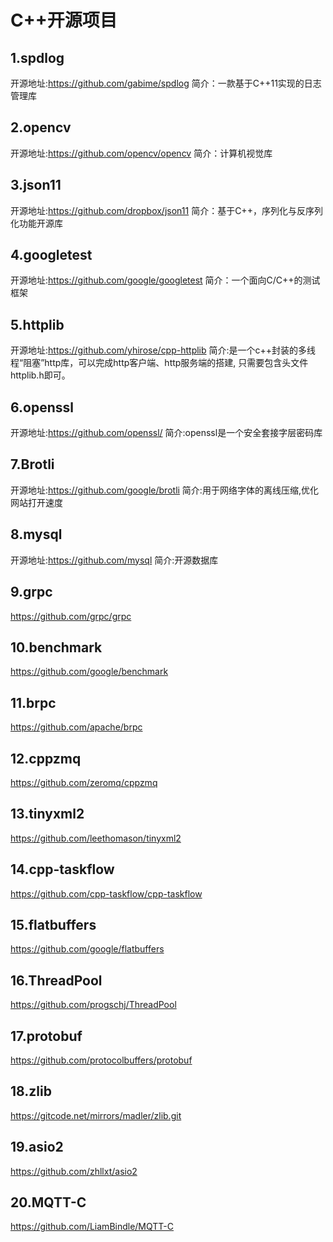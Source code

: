 # C++开源项目

## 1.spdlog

开源地址:<https://github.com/gabime/spdlog>
简介：一款基于C++11实现的日志管理库

## 2.opencv

开源地址:<https://github.com/opencv/opencv>
简介：计算机视觉库

## 3.json11

开源地址:<https://github.com/dropbox/json11>
简介：基于C++，序列化与反序列化功能开源库

## 4.googletest

开源地址:<https://github.com/google/googletest>
简介：一个面向C/C++的测试框架

## 5.httplib

开源地址:<https://github.com/yhirose/cpp-httplib>
简介:是一个c++封装的多线程“阻塞”http库，可以完成http客户端、http服务端的搭建, 只需要包含头文件httplib.h即可。

## 6.openssl

开源地址:<https://github.com/openssl/>
简介:openssl是一个安全套接字层密码库

## 7.Brotli

开源地址:<https://github.com/google/brotli>
简介:用于网络字体的离线压缩,优化网站打开速度

## 8.mysql

开源地址:<https://github.com/mysql>
简介:开源数据库

## 9.grpc

<https://github.com/grpc/grpc>

## 10.benchmark

<https://github.com/google/benchmark>

## 11.brpc

<https://github.com/apache/brpc>

## 12.cppzmq

<https://github.com/zeromq/cppzmq>

## 13.tinyxml2

<https://github.com/leethomason/tinyxml2>

## 14.cpp-taskflow

<https://github.com/cpp-taskflow/cpp-taskflow>

## 15.flatbuffers

<https://github.com/google/flatbuffers>

## 16.ThreadPool

<https://github.com/progschj/ThreadPool>

## 17.protobuf

<https://github.com/protocolbuffers/protobuf>

## 18.zlib

<https://gitcode.net/mirrors/madler/zlib.git>

## 19.asio2

<https://github.com/zhllxt/asio2>

## 20.MQTT-C

<https://github.com/LiamBindle/MQTT-C>
